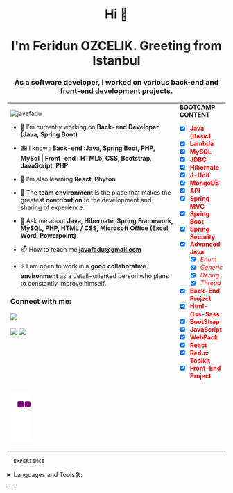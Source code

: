 <h1 align="center">Hi 👋</h1>
<h1 align="center">I'm Feridun OZCELIK. Greeting from Istanbul</h1>
<h3 align="center"> As a software developer, I worked on various back-end and front-end development projects.   </h3>
<table>
  <tr><td  valign="top" width="80%">
<p align="left"> <img src="https://komarev.com/ghpvc/?username=javafadu" alt="javafadu" /> </p>

- 🔭 I’m currently working on **Back-end Developer (Java, Spring Boot)**

- 🖼 I know :  **Back-end :Java, Spring Boot, PHP, MySql | Front-end : HTML5, CSS, Bootstrap, JavaScript, PHP**

- 🌱 I’m also learning **React, Phyton**

- 👯 The **team environment** is the place that makes the greatest **contribution** to the development and sharing of experience.

- 💬 Ask me about **Java, Hibernate, Spring Framework, MySQL, PHP, HTML / CSS, Microsoft Office (Excel, Word, Powerpoint)**

- 📫 How to reach me **javafadu@gmail.com**

- ⚡ I am open to work in a **good collaborative environment** as a detail-oriented person who plans to constantly improve himself.

<h3 align="left">Connect with me:</h3>
<p align="left">

[![](https://img.shields.io/badge/linkedin-%230077B5.svg?&style=for-the-badge&logo=linkedin&logoColor=white)](https://www.linkedin.com/in/feridun-ozcelik-java/
)
</p>
  


  <img align="center" src="https://github-readme-stats.vercel.app/api/top-langs/?username=javafadu&show_icons=true&theme=tokyonight&langs_count=6" width="60%">
    
    
 <img align="center" src="https://github-readme-stats.vercel.app/api?username=javafadu&show_icons=true&theme=tokyonight&line_height=27" width="60%">
      




   

  <td valign="top">
    <div><b>BOOTCAMP CONTENT</b><br></div>
<font color="Red">

- [x] **Java (Basic)** 
- [x] **Lambda**
- [x] **MySQL**
- [x] **JDBC**
- [x] **Hibernate**
- [x] **J-Unit**
- [x] **MongoDB**
- [x] **API**
- [x] **Spring MVC**
- [x] **Spring Boot**
- [x] **Spring Security**
- [x] **Advanced Java**
  - [x] *Enum*
  - [x] *Generic*
  - [x] *Debug*
  - [x] *Thread*
- [x] **Back-End Project**
- [x] **Html-Css-Sass**
- [x] **BootStrap**
- [x] **JavaScript**
- [x] **WebPack**
- [x] **React** 
- [x] **Redux Toolkit** 
- [x] **Front-End Project** </font>
    </td>
  </tr>
  <tr>
    <td colspan="2">
 ![snake gif](https://github.com/javafadu/javafadu/blob/output/github-contribution-grid-snake.gif)
    </td>
  </tr>
  </table>
  


    
    
      EXPERIENCE

<details>
<summary>
Languages and Tools🛠:
</summary>
 
</details>
---
      

  

